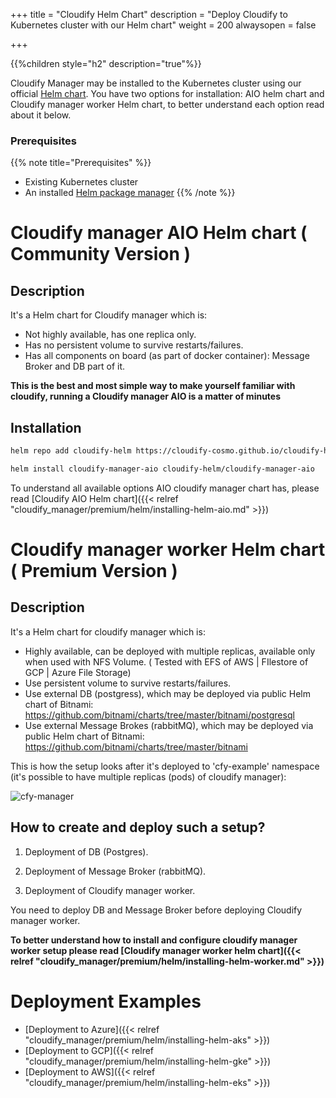 +++
title = "Cloudify Helm Chart"
description = "Deploy Cloudify to Kubernetes cluster with our Helm chart"
weight = 200
alwaysopen = false

+++

{{%children style="h2" description="true"%}}

Cloudify Manager may be installed to the Kubernetes cluster using our official [Helm chart](https://github.com/cloudify-cosmo/cloudify-helm).
You have two options for installation: AIO helm chart and Cloudify manager worker Helm chart, to better understand each option read about it below.

### Prerequisites
{{% note title="Prerequisites" %}}
* Existing Kubernetes cluster
* An installed [Helm package manager](https://helm.sh/)
{{% /note %}}

# Cloudify manager AIO Helm chart ( Community Version )

## Description

It's a Helm chart for Cloudify manager which is:

* Not highly available, has one replica only.
* Has no persistent volume to survive restarts/failures.
* Has all components on board (as part of docker container): Message Broker and DB part of it.

**This is the best and most simple way to make yourself familiar with cloudify, running a Cloudify manager AIO is a matter of minutes**

## Installation
```bash
helm repo add cloudify-helm https://cloudify-cosmo.github.io/cloudify-helm

helm install cloudify-manager-aio cloudify-helm/cloudify-manager-aio
```
To understand all available options AIO cloudify manager chart has, please read [Cloudify AIO Helm chart]({{< relref "cloudify_manager/premium/helm/installing-helm-aio.md" >}})


# Cloudify manager worker Helm chart  ( Premium Version )

## Description

It's a Helm chart for cloudify manager which is:

* Highly available, can be deployed with multiple replicas, available only when used with NFS Volume. ( Tested with EFS of AWS | FIlestore of GCP | Azure File Storage)
* Use persistent volume to survive restarts/failures.
* Use external DB (postgress), which may be deployed via public Helm chart of Bitnami: https://github.com/bitnami/charts/tree/master/bitnami/postgresql
* Use external Message Brokes (rabbitMQ), which may be deployed via public Helm chart of Bitnami: https://github.com/bitnami/charts/tree/master/bitnami

This is how the setup looks after it's deployed to 'cfy-example' namespace (it's possible to have multiple replicas (pods) of cloudify manager):

![cfy-manager](/images/helm/cfy-example.png)

## How to create and deploy such a setup?

1. Deployment of DB (Postgres).

2. Deployment of Message Broker (rabbitMQ).

3. Deployment of Cloudify manager worker.

You need to deploy DB and Message Broker before deploying Cloudify manager worker.


**To better understand how to install and configure cloudify manager worker setup please read [Cloudify manager worker helm chart]({{< relref "cloudify_manager/premium/helm/installing-helm-worker.md" >}})**

# Deployment Examples

* [Deployment to Azure]({{< relref "cloudify_manager/premium/helm/installing-helm-aks" >}})
* [Deployment to GCP]({{< relref "cloudify_manager/premium/helm/installing-helm-gke" >}})
* [Deployment to AWS]({{< relref "cloudify_manager/premium/helm/installing-helm-eks" >}})
